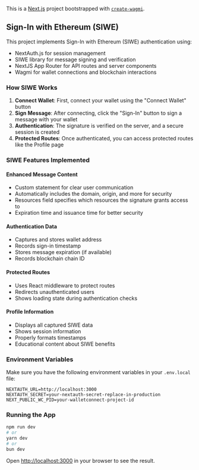 This is a [Next.js](https://nextjs.org) project bootstrapped with [`create-wagmi`](https://github.com/wevm/wagmi/tree/main/packages/create-wagmi).

## Sign-In with Ethereum (SIWE)

This project implements Sign-In with Ethereum (SIWE) authentication using:

- NextAuth.js for session management
- SIWE library for message signing and verification
- NextJS App Router for API routes and server components
- Wagmi for wallet connections and blockchain interactions

### How SIWE Works

1. **Connect Wallet**: First, connect your wallet using the "Connect Wallet" button
2. **Sign Message**: After connecting, click the "Sign-In" button to sign a message with your wallet
3. **Authentication**: The signature is verified on the server, and a secure session is created
4. **Protected Routes**: Once authenticated, you can access protected routes like the Profile page

### SIWE Features Implemented

#### Enhanced Message Content

- Custom statement for clear user communication
- Automatically includes the domain, origin, and more for security
- Resources field specifies which resources the signature grants access to
- Expiration time and issuance time for better security

#### Authentication Data

- Captures and stores wallet address
- Records sign-in timestamp
- Stores message expiration (if available)
- Records blockchain chain ID

#### Protected Routes

- Uses React middleware to protect routes
- Redirects unauthenticated users
- Shows loading state during authentication checks

#### Profile Information

- Displays all captured SIWE data
- Shows session information
- Properly formats timestamps
- Educational content about SIWE benefits

### Environment Variables

Make sure you have the following environment variables in your `.env.local` file:

```
NEXTAUTH_URL=http://localhost:3000
NEXTAUTH_SECRET=your-nextauth-secret-replace-in-production
NEXT_PUBLIC_WC_PID=your-walletconnect-project-id
```

### Running the App

```bash
npm run dev
# or
yarn dev
# or
bun dev
```

Open [http://localhost:3000](http://localhost:3000) in your browser to see the result.
